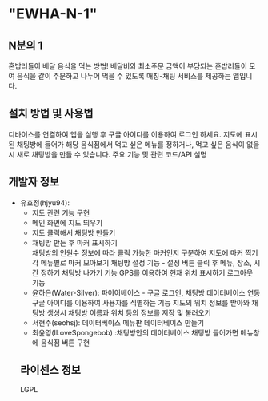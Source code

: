 <h1>"EWHA-N-1"</h1>
<h2>N분의 1</h2>
혼밥러들이 배달 음식을 먹는 방법!
배달비와 최소주문 금액이 부담되는 혼밥러들이 모여 
음식을 같이 주문하고 나누어 먹을 수 있도록 매칭-채팅 서비스를 제공하는 앱입니다.

<h2>설치 방법 및 사용법</h2>
디바이스를 연결하여 앱을 실행 후 구글 아이디를 이용하여 로그인 하세요.
지도에 표시된 채팅방에 들어가 해당 음식점에서 먹고 싶은 메뉴를 정하거나,
먹고 싶은 음식이 없을 시 새로 채팅방을 만들 수 있습니다.
주요 기능 및 관련 코드/API 설명

<h2>개발자 정보</h2>
<ul>
<li>
유효정(hjyu94): 
  <ul><li>지도 관련 기능 구현</li>
    <li>메인 화면에 지도 띄우기</li>
    <li>지도 클릭해서 채팅방 만들기</li>
    <li>채팅방 만든 후 마커 표시하기</li>
채팅방의 인원수 정보에 따라 클릭 가능한 마커인지 구분하여 지도에 마커 찍기
각 메뉴별로 마커 모아보기
채팅방 설정 기능 - 설정 버튼 클릭 후 메뉴, 장소, 시간 정하기
채팅방 나가기 기능
GPS를 이용하여 현재 위치 표시하기
로그아웃 기능
</li>
<li>
윤하은(Water-Silver): 파이어베이스 - 구글 로그인, 채팅방 데이터베이스 연동
구글 아이디를 이용하여 사용자를 식별하는 기능
지도의 위치 정보를 받아와 채팅방 생성시 채팅방 이름과 위치 등의 정보를 저장 및 불러오기
</li>
<li>
서현주(seohsj): 데이터베이스
메뉴판 데이터베이스 만들기
</li>
<li>
최윤영(ILoveSpongebob) :채팅방안의 데이터베이스 
채팅방 들어가면 메뉴창에 음식점 버튼 구현
</li>
</ul>
<h2>라이센스 정보</h2>
LGPL
